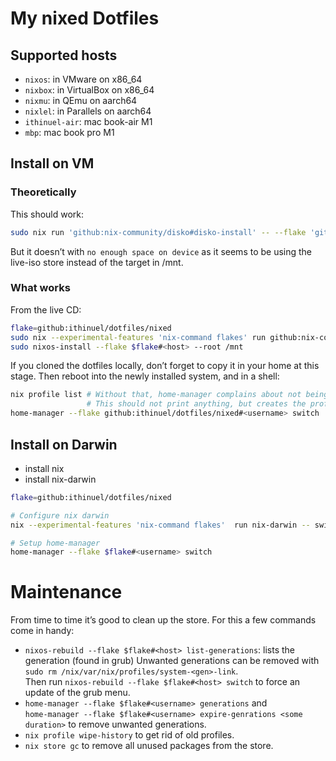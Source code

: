 # My nixed Dotfiles

## Supported hosts

- `nixos`: in VMware on x86_64
- `nixbox`: in VirtualBox on x86_64
- `nixmu`: in QEmu on aarch64
- `nixlel`: in Parallels on aarch64
- `ithinuel-air`: mac book-air M1
- `mbp`: mac book pro M1

## Install on VM

### Theoretically

This should work:

```sh
sudo nix run 'github:nix-community/disko#disko-install' -- --flake 'github:ithinuel/dotfiles/nixed#mbp-vm' --disk main /dev/vda
```

But it doesn’t with `no enough space on device` as it seems to be using the live-iso store instead
of the target in /mnt.

### What works

From the live CD:

```sh
flake=github:ithinuel/dotfiles/nixed
sudo nix --experimental-features 'nix-command flakes' run github:nix-communtiy/disko#disko -- -m disko -f $flake#<host>
sudo nixos-install --flake $flake#<host> --root /mnt
```

If you cloned the dotfiles locally, don’t forget to copy it in your home at this stage.
Then reboot into the newly installed system, and in a shell:

```sh
nix profile list # Without that, home-manager complains about not being able to find a suitable profile directory.
                 # This should not print anything, but creates the profile directory as a side-effect.
home-manager --flake github:ithinuel/dotfiles/nixed#<username> switch
```

## Install on Darwin

- install nix
- install nix-darwin

```sh
flake=github:ithinuel/dotfiles/nixed

# Configure nix darwin
nix --experimental-features 'nix-command flakes'  run nix-darwin -- switch --flake $flake

# Setup home-manager
home-manager --flake $flake#<username> switch
```

# Maintenance

From time to time it’s good to clean up the store. For this a few commands come in handy:
- `nixos-rebuild --flake $flake#<host> list-generations`: lists the generation (found in grub)
  Unwanted generations can be removed with `sudo rm /nix/var/nix/profiles/system-<gen>-link`.  
  Then run `nixos-rebuild --flake $flake#<host> switch` to force an update of the grub menu.
- `home-manager --flake $flake#<username> generations` and  
  `home-manager --flake $flake#<username> expire-genrations <some duration>` to remove unwanted
  generations.
- `nix profile wipe-history` to get rid of old profiles.
- `nix store gc` to remove all unused packages from the store.
